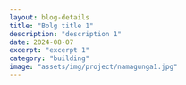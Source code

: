 ```yaml
---  
layout: blog-details  
title: "Bolg title 1"  
description: "description 1"  
date: 2024-08-07  
excerpt: "excerpt 1"  
category: "building"
image: "assets/img/project/namagunga1.jpg"  
---  
```


